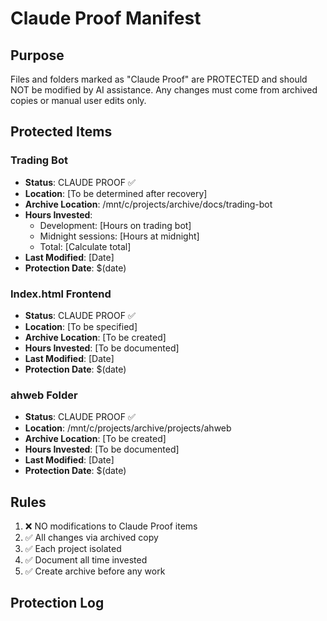 # Claude Proof Manifest

## Purpose
Files and folders marked as "Claude Proof" are PROTECTED and should NOT be modified by AI assistance.
Any changes must come from archived copies or manual user edits only.

## Protected Items

### Trading Bot
- **Status**: CLAUDE PROOF ✅
- **Location**: [To be determined after recovery]
- **Archive Location**: /mnt/c/projects/archive/docs/trading-bot
- **Hours Invested**: 
  - Development: [Hours on trading bot]
  - Midnight sessions: [Hours at midnight]
  - Total: [Calculate total]
- **Last Modified**: [Date]
- **Protection Date**: $(date)

### Index.html Frontend
- **Status**: CLAUDE PROOF ✅
- **Location**: [To be specified]
- **Archive Location**: [To be created]
- **Hours Invested**: [To be documented]
- **Last Modified**: [Date]
- **Protection Date**: $(date)

### ahweb Folder
- **Status**: CLAUDE PROOF ✅
- **Location**: /mnt/c/projects/archive/projects/ahweb
- **Archive Location**: [To be created]
- **Hours Invested**: [To be documented]
- **Last Modified**: [Date]
- **Protection Date**: $(date)

## Rules
1. ❌ NO modifications to Claude Proof items
2. ✅ All changes via archived copy
3. ✅ Each project isolated
4. ✅ Document all time invested
5. ✅ Create archive before any work

## Protection Log
